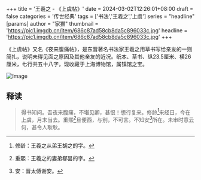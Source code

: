+++
title = '王羲之 - 《上虞帖》'
date = 2024-03-02T12:26:01+08:00
draft = false
categories = '传世经典'
tags = ['书法','王羲之','上虞']
series = "headline"
[params]
    author = "家猫"
    thumbnail = 'https://pic1.imgdb.cn/item/686c87ad58cb8da5c896033c.jpg'
    headline = 'https://pic1.imgdb.cn/item/686c87ad58cb8da5c896033c.jpg'
+++

《上虞帖》又名《夜来腹痛帖》，是东晋著名书法家王羲之用草书写给亲友的一则简扎，说明未得见面之原因及其他亲友的近况。纸本、草书、纵23.5厘米、横26 厘米，七行共五十八字，现收藏于上海博物馆，属镇馆之宝。

<!--more-->

![Image](https://pic1.imgdb.cn/item/686c87ad58cb8da5c896033c.jpg "《上虞帖》")

## 释读

>得书知问。吾夜来腹痛，不堪见卿，甚恨！想行复来。修龄<cite>[^1]</cite>来经日，今在上虞，月末当去。重熙<cite>[^2]</cite>旦便西，与别，不可言。不知安<cite>[^3]</cite>所在。未审时意云何，甚令人耿耿。

[^1]: 修龄：王羲之从弟王胡之的字。

[^2]: 重熙：王羲之的妻弟郗昙的字。

[^3]: 安：晋太傅谢安。


